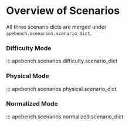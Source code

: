 # Overview of Scenarios

All three scenario dicts are merged under `apebench.scenarios.scenario_dict`.

### Difficulty Mode

::: apebench.scenarios.difficulty.scenario_dict

### Physical Mode

::: apebench.scenarios.physical.scenario_dict

### Normalized Mode

::: apebench.scenarios.normalized.scenario_dict